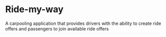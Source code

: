 # Ride-my-way
A carpooling application that provides drivers with the ability to create ride offers and passengers to join available ride offers
